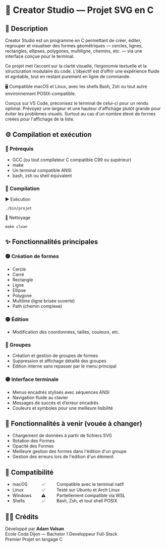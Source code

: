 # 🎨 Creator Studio — Projet SVG en C

## 🧭 Description

Creator Studio est un programme en C permettant de créer, éditer, regrouper et visualiser des formes géométriques — cercles, lignes, rectangles, ellipses, polygones, multiligne, chemins, etc. — via une interface conçue pour le terminal.

Ce projet met l’accent sur la clarté visuelle, l’ergonomie textuelle et la structuration modulaire du code.
L’objectif est d’offrir une expérience fluide et agréable, tout en restant purement en ligne de commande.

🖥️ Compatible macOS et Linux, avec les shells Bash, Zsh ou tout autre environnement POSIX-compatible.

Conçus sur VS Code, préconisez le terminal de celui-ci pour un rendu optimal.
Prévoyez une largeur et une hauteur d'affichage plutôt grande pour éviter les problèmes visuels. Surtout au cas d'un nombre élevé de formes créées pour l'affichage de la liste.

## ⚙️ Compilation et exécution

### 🧩 Prérequis  
-	GCC (ou tout compilateur C compatible C99 ou supérieur)  
-	make  
-	Un terminal compatible ANSI  
-	bash, zsh ou shell équivalent  

### 🔧 Compilation

▶️ Exécution

`./bin/projet`

🧹 Nettoyage

`make clean`

## ✨ Fonctionnalités principales

### 🟢 Création de formes  
-	Cercle  
-	Carré  
-	Rectangle  
-	Ligne  
-	Ellipse  
-	Polygone  
-	Multiline (ligne brisée ouverte)  
-	Path (chemin complexe)  

### 🟡 Édition
-	Modification des coordonnées, tailles, couleurs, etc.  

### 🔵 Groupes
-	Création et gestion de groupes de formes  
-	Suppression et affichage détaillé des groupes  
-	Édition interne sans repasser par le menu principal  

### 🟣 Interface terminale
-	Menus encadrés stylisés avec séquences ANSI  
-	Navigation fluide au clavier  
-	Messages de succès et d’erreur encadrés  
-	Couleurs et symboles pour une meilleure lisibilité  

## 🚧 Fonctionnalités à venir (vouée à changer)
-	Chargement de données à partir de fichiers SVG  
-	Rotation des Formes  
-	Opacité des Formes  
-	Meilleure gestion des formes dans l'édition d'un groupe
-	Gestion des erreurs lors de l'édition d'un élément  

## 🧱 Compatibilité

- macOS&nbsp;&nbsp;&nbsp;&nbsp;&nbsp;&nbsp;&nbsp;&nbsp;&nbsp;&nbsp;&nbsp;&nbsp;✅&nbsp;&nbsp;&nbsp;&nbsp;&nbsp;&nbsp;&nbsp;&nbsp;&nbsp;Compatible avec le terminal natif
- Linux&nbsp;&nbsp;&nbsp;&nbsp;&nbsp;&nbsp;&nbsp;&nbsp;&nbsp;&nbsp;&nbsp;&nbsp;&nbsp;&nbsp;&nbsp;✅&nbsp;&nbsp;&nbsp;&nbsp;&nbsp;&nbsp;&nbsp;&nbsp;&nbsp;Testé sur Ubuntu et Arch Linux
- Windows&nbsp;&nbsp;&nbsp;&nbsp;&nbsp;&nbsp;&nbsp;&nbsp;⚠️&nbsp;&nbsp;&nbsp;&nbsp;&nbsp;&nbsp;&nbsp;&nbsp;&nbsp;Partiellement compatible via WSL
- Shells&nbsp;&nbsp;&nbsp;&nbsp;&nbsp;&nbsp;&nbsp;&nbsp;&nbsp;&nbsp;&nbsp;&nbsp;&nbsp;&nbsp;✅&nbsp;&nbsp;&nbsp;&nbsp;&nbsp;&nbsp;&nbsp;&nbsp;&nbsp;Bash, Zsh, et tout shell POSIX

## 🧑‍💻 Crédits

Développé par **Adam Valsan**  
Ecole Coda Dijon — Bachelor 1 Developpeur Full-Stack  
Premier Projet en langage C
